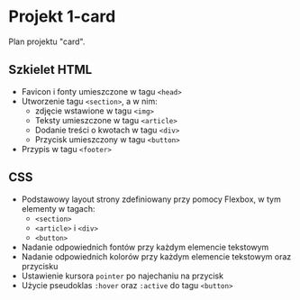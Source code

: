 
# Projekt 1-card

Plan projektu "card".

## Szkielet HTML

- Favicon i fonty umieszczone w tagu `<head>`
- Utworzenie tagu `<section>`, a w nim:
  - zdjęcie wstawione w tagu `<img>`
  - Teksty umieszczone w tagu `<article>`
  - Dodanie treści o kwotach w tagu `<div>`
  - Przycisk umieszczony w tagu `<button>`
- Przypis w tagu `<footer>`

## CSS

- Podstawowy layout strony zdefiniowany przy pomocy Flexbox, w tym elementy w tagach:
  - `<section>`
  - `<article>` i `<div>`
  - `<button>`
- Nadanie odpowiednich fontów przy każdym elemencie tekstowym
- Nadanie odpowiednich kolorów przy każdym elemencie tekstowym oraz przycisku
- Ustawienie kursora `pointer` po najechaniu na przycisk
- Użycie pseudoklas `:hover` oraz `:active` do tagu `<button>`
